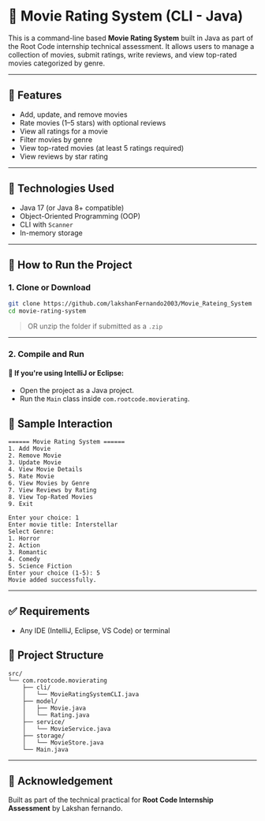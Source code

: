 # 🎥 Movie Rating System (CLI - Java)

This is a command-line based **Movie Rating System** built in Java as part of the Root Code internship technical assessment. It allows users to manage a collection of movies, submit ratings, write reviews, and view top-rated movies categorized by genre.

---

## 📌 Features

- Add, update, and remove movies
- Rate movies (1–5 stars) with optional reviews
- View all ratings for a movie
- Filter movies by genre
- View top-rated movies (at least 5 ratings required)
- View reviews by star rating

---

## 🧱 Technologies Used

- Java 17 (or Java 8+ compatible)
- Object-Oriented Programming (OOP)
- CLI with `Scanner`
- In-memory storage

---

## 🚀 How to Run the Project

### 1. Clone or Download

```bash
git clone https://github.com/lakshanFernando2003/Movie_Rateing_System
cd movie-rating-system
```

> OR unzip the folder if submitted as a `.zip`

---

### 2. Compile and Run

#### 🔗 If you're using IntelliJ or Eclipse:
- Open the project as a Java project.
- Run the `Main` class inside `com.rootcode.movierating`.



## 📸 Sample Interaction

```
====== Movie Rating System ======
1. Add Movie
2. Remove Movie
3. Update Movie
4. View Movie Details
5. Rate Movie
6. View Movies by Genre
7. View Reviews by Rating
8. View Top-Rated Movies
9. Exit

Enter your choice: 1
Enter movie title: Interstellar
Select Genre:
1. Horror
2. Action
3. Romantic
4. Comedy
5. Science Fiction
Enter your choice (1-5): 5
Movie added successfully.
```

---

## ✅ Requirements

- Any IDE (IntelliJ, Eclipse, VS Code) or terminal



## 📂 Project Structure

```
src/
└── com.rootcode.movierating
    ├── cli/
    │   └── MovieRatingSystemCLI.java
    ├── model/
    │   ├── Movie.java
    │   └── Rating.java
    ├── service/
    │   └── MovieService.java
    ├── storage/
    │   └── MovieStore.java
    └── Main.java
```

---

## 🙏 Acknowledgement

Built as part of the technical practical for **Root Code Internship Assessment** by Lakshan fernando.

